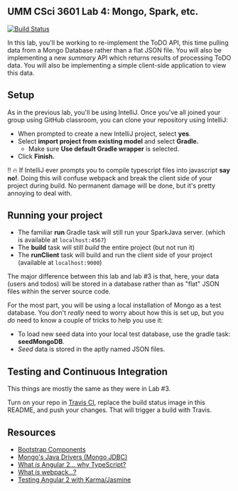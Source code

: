 ## UMM CSci 3601 Lab 4: Mongo, Spark, etc.
[![Build Status](https://travis-ci.org/UMM-CSci-3601-S17/lab-4-introducing-mongodb-to-the-todos-project-teamrocket.svg?branch=master)](https://travis-ci.org/UMM-CSci-3601-S17/lab-4-introducing-mongodb-to-the-todos-project-teamrocket)

In this lab, you'll be working to re-implement the ToDO API, this time pulling
data from a Mongo Database rather than a flat JSON file. You will also be implementing
a new *summary* API which returns results of processing ToDO data. 
You will also be implementing a simple client-side application to view this data.

## Setup

As in the previous lab, you'll be using IntelliJ. Once you've all joined your
group using GitHub classroom, you can clone your repository using IntelliJ:

- When prompted to create a new IntelliJ project, select **yes**.
- Select **import project from existing model** and select **Gradle.**
  - Make sure **Use default Gradle wrapper** is selected.
- Click **Finish.**

:bangbang: :fire: If IntelliJ ever prompts you to compile typescript files into
javascript **say no!**. Doing this will confuse webpack and break the client
side of your project during build. No permanent damage will be done, but it's
pretty annoying to deal with.

## Running your project

- The familiar **run** Gradle task will still run your SparkJava server.
(which is available at ``localhost:4567``)
- The **build** task will still _build_ the entire project (but not run it)
- The **runClient** task will build and run the client side of your project (available at ``localhost:9000``)

The major difference between this lab and lab #3 is that, here, your data
(users and todos) will be stored in a database rather than as "flat" JSON files
within the server source code.

For the most part, you will be using a local installation of Mongo as a
test database. You don't *really* need to worry about how this is set up,
but you *do* need to know a couple of tricks to help you use it:

- To load new seed data into your local test database, use the gradle task:
**seedMongoDB**.
- *Seed* data is stored in the aptly named JSON files.

## Testing and Continuous Integration

This things are mostly the same as they were in Lab #3.

Turn on your repo in [Travis CI][travis], replace the build status image in this README, and push your changes. That will trigger a build with Travis.

## Resources

- [Bootstrap Components][bootstrap]
- [Mongo's Java Drivers (Mongo JDBC)][mongo-jdbc]
- [What _is_ Angular 2... why TypeScript?][angular-2]
- [What _is_ webpack...?][whats-webpack]
- [Testing Angular 2 with Karma/Jasmine][angular2-karma-jasmine]

[angular-2]: https://www.infoq.com/articles/Angular2-TypeScript-High-Level-Overview
[angular2-karma-jasmine]: http://twofuckingdevelopers.com/2016/01/testing-angular-2-with-karma-and-jasmine/
[labtasks]: LABTASKS.md
[travis]: https://travis-ci.org/
[whats-webpack]: https://webpack.github.io/docs/what-is-webpack.html
[bootstrap]: https://getbootstrap.com/components/ 
[mongo-jdbc]: https://docs.mongodb.com/ecosystem/drivers/java/ 
